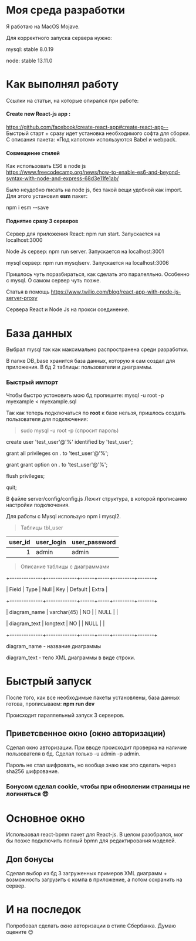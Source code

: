 # Моя среда разработки
Я работаю на MacOS Mojave.

Для корректного запуска сервера нужно:

mysql: stable 8.0.19

node: stable 13.11.0

# Как выполнял работу
Ссылки на статьи, на которые опирался при работе:
#### Create new React-js app : 
https://github.com/facebook/create-react-app#create-react-app--
Быстрый старт + сразу идет установка необходимого софта для сборки. C описания пакета: «Под капотом» используются Babel и webpack.

#### Совмещение стилей
Как использовать ES6 в node js https://www.freecodecamp.org/news/how-to-enable-es6-and-beyond-syntax-with-node-and-express-68d3e11fe1ab/

Было неудобно писать на node js, без такой вещи удобной как import. Для этого установил __esm__ пакет:

npm i esm --save

#### Поднятие сразу 3 серверов 
Сервер для приложения React: npm run start. Запускается на localhost:3000

Node Js сервер: npm run server. Запускается на localhost:3001

mysql сервер: npm run mysqlserv. Запускается на localhost:3006

Пришлось чуть поразбираться, как сделать это паралелльно. Особенно с mysql. О самом сервер чуть позже.

Статья в помощь https://www.twilio.com/blog/react-app-with-node-js-server-proxy

Сервера React и Node Js на прокси соединение.

# База данных
Выбрал mysql так как максимально распространена среди разработки.

В папке DB_base хранится база данных, которую я сам создал для приложения. В бд 2 таблицы: пользователи и диаграммы.
###  Быстрый импорт
Чтобы быстро устоновить мою бд пропишите: mysql -u root -p myexample < myexample.sql

Так как теперь подключаться по __root__ к базе нельзя, пришлось создать пользователя для подключения:

>sudo mysql -u root -p (спросит пароль)  

create user 'test_user'@'%' identified by 'test_user';  

grant all privileges on *.* to 'test_user'@'%';  

grant grant option on *.* to 'test_user'@'%';  

flush privileges;  

quit;
>

В файле server/config/config.js Лежит структура, в которой прописанно настройки подключения.  

Для работы с Mysql использую npm i mysql2.

>Таблицы tbl_user

user_id | user_login | user_password
---: | :-- | :-- 
|       1 | admin | admin


>Описание таблицы с диаграммами

+--------------+-------------+------+-----+---------+-------+

| Field        | Type        | Null | Key | Default | Extra |

+--------------+-------------+------+-----+---------+-------+

| diagram_name | varchar(45) | NO   |     | NULL    |       |

| diagram_text | longtext    | NO   |     | NULL    |       |

+--------------+-------------+------+-----+---------+-------+

diagram_name - название диаграммы

diagram_text - тело XML диаграммы в виде строки.

>

# Быстрый запуск
После того, как все необходимые пакеты установлены, база данных готова, прописываем: __npm run dev__

Происходит параллельный запуск 3 серверов.

## Приветсвенное окно (окно авторизации)
Сделал окно авторизации. При вводе происходит проверка на наличие пользователя в бд. Сделал только -u admin -p admin.

Пароль не стал шифровать, но вообще знаю как это сделать через sha256 шифрование.

### Бонусом сделал cookie, чтобы при обновлении страницы не логиняться 😎

# Основное окно
Использовал react-bpmn пакет для React-js. В целом разобрался, мог бы позже подключить полный bpmn для редактирования моделей.

## Доп бонусы
Сделал выбор из бд 3 загруженных примеров XML диаграмм + возможность загрузить с компа в приложение, а потом сохранить на сервер.

# И на последок
Попробовал сделать окно авторизации в стиле Сбербанка. Думаю оцените 😊
